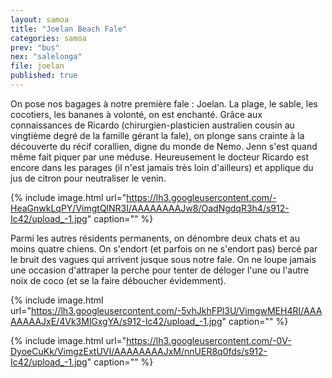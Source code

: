 ```yaml
---
layout: samoa
title: "Joelan Beach Fale"
categories: samoa
prev: "bus"
nex: "salelonga"
file: joelan
published: true
---
```


On pose nos bagages à notre première fale : Joelan. La plage, le sable, les cocotiers, les bananes à volonté, on est enchanté. Grâce aux connaissances de Ricardo (chirurgien-plasticien australien cousin au vingtième degré de la famille gérant la fale), on plonge sans crainte à la découverte du récif corallien, digne du monde de Nemo. Jenn s'est quand même fait piquer par une méduse. Heureusement le docteur Ricardo est encore dans les parages (il n'est jamais très loin d'ailleurs) et applique du jus de citron pour neutraliser le venin.

{% include image.html url="https://lh3.googleusercontent.com/-HeaGnwkLqPY/VimgtQlNR3I/AAAAAAAAJw8/OadNgdqR3h4/s912-Ic42/upload_-1.jpg" caption="" %}

Parmi les autres résidents permanents, on dénombre deux chats et au moins quatre chiens. On s'endort (et parfois on ne s'endort pas) bercé par le bruit des vagues qui arrivent jusque sous notre fale. On ne loupe jamais une occasion d'attraper la perche pour tenter de déloger l'une ou l'autre noix de coco (et se la faire déboucher évidemment). 

{% include image.html url="https://lh3.googleusercontent.com/-5vhJkhFPl3U/VimgwMEH4RI/AAAAAAAAJxE/4Vk3MlGxgYA/s912-Ic42/upload_-1.jpg" caption="" %}

{% include image.html url="https://lh3.googleusercontent.com/-0V-DyoeCuKk/VimgzExtUVI/AAAAAAAAJxM/nnUER8q0fds/s912-Ic42/upload_-1.jpg" caption="" %}